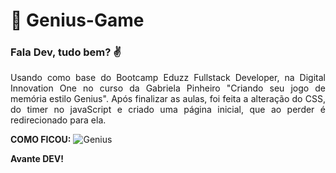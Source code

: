 # :rocket: Genius-Game
### Fala Dev, tudo bem? :v: 

<p align="justify">Usando como base do Bootcamp Eduzz Fullstack Developer, na Digital Innovation One no curso da Gabriela Pinheiro "Criando seu jogo de memória estilo Genius". 
Após finalizar as aulas, foi feita a alteração do CSS, do timer no javaScript e criado uma página inicial, que ao perder é redirecionado para ela.</p>

**COMO FICOU:**
![Genius](https://user-images.githubusercontent.com/66649954/137764164-c1a7a2a0-074c-4564-8df4-9be32fa9cffa.png)

**Avante DEV!**
